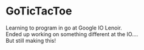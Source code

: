 # GoTicTacToe
Learning to program in go at Google IO Lenoir. <br />
Ended up working on something different at the IO.... <br />
But still making this!
